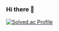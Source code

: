 ### Hi there 👋

[![Solved.ac Profile](http://mazassumnida.wtf/api/v2/generate_badge?boj=anniy8920)](https://solved.ac/anniy8920/)

<!--
**kimdahyeon977/kimdahyeon977** is a ✨ _special_ ✨ repository because its `README.md` (this file) appears on your GitHub profile.

Here are some ideas to get you started:

- 🔭 I’m currently working on ...
- 🌱 I’m currently learning ...
- 👯 I’m looking to collaborate on ...
- 🤔 I’m looking for help with ...
- 💬 Ask me about ...
- 📫 How to reach me: ...
- 😄 Pronouns: ...
- ⚡ Fun fact: ...
-->
